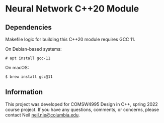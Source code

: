 # Neural Network C++20 Module

## Dependencies

Makefile logic for building this C++20 module requires GCC 11.

On Debian-based systems:

```
# apt install gcc-11
```

On macOS:

```
$ brew install gcc@11
```

## Information

This project was developed for COMSW4995 Design in C++, spring 2022 course project. If you have any questions, comments, or concerns, please contact Neil neil.nie@columbia.edu. 
